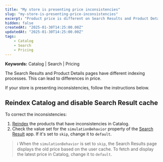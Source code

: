 ```yaml
---
title: "My store is presenting price inconsistencies"
slug: "my-store-is-presenting-price-inconsistencies"
excerpt: "Product price is different on Search Results and Product Detail pages."
hidden: false
createdAt: "2025-01-30T14:25:00.00Z"
updatedAt: "2025-01-30T14:25:00.00Z"
tags:
    - Catalog
    - Search
    - Pricing
---
```


**Keywords:** Catalog | Search | Pricing

The Search Results and Product Details pages have different indexing processes. This can lead to differences in price.

If your store is presenting inconsistencies, follow the instructions below.

## Reindex Catalog and disable Search Result cache

To correct the inconsistencies:

1. [Reindex](https://help.vtex.com/en/tutorial/i-cant-index-a-product-in-the-catalog--5ZKLTqnCyGbWEYGPTCBIxI) the products that have inconsistencies in Catalog.
2. Check the value set for the `simulationBehavior` property of the [Search Result](https://developers.vtex.com/docs/apps/vtex.search-result) app. If it's set to `skip`, change it to `default`.

>ℹ️ When the `simulationBehavior` is set to `skip`, the Search Results page displays the old price based on the user cache. To fetch and display the latest price in Catalog, change it to `default`.
